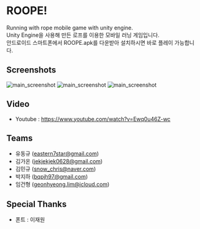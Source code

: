 # ROOPE!
Running with rope mobile game with unity engine.\
Unity Engine을 사용해 만든 로프를 이용한 모바일 러닝 게임입니다.\
안드로이드 스마트폰에서 ROOPE.apk를 다운받아 설치하시면 바로 플레이 가능합니다.

## Screenshots
![main_screenshot](https://github.com/Tamuel/SHIFT_Roope/blob/master/Screenshot/ROOPE.gif)
![main_screenshot](https://github.com/Tamuel/SHIFT_Roope/blob/master/Screenshot/02_Screenshot.png)
![main_screenshot](https://github.com/Tamuel/SHIFT_Roope/blob/master/Screenshot/03_Screenshot.png)

## Video
* Youtube : https://www.youtube.com/watch?v=Ewq0u46Z-wc

## Teams
* 유동규 (eastern7star@gmail.com)
* 김가온 (jekjekjek0628@gmail.com)
* 김민규 (snow_chris@naver.com)
* 박지하 (bqpjh97@gmail.com)
* 임건형 (geonhyeong.lim@icloud.com)

## Special Thanks
* 폰트 : 이재원
